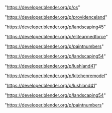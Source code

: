 "https://developer.blender.org/p/os"

"https://developer.blender.org/p/providenceland"

"https://developer.blender.org/p/landscaping45"

"https://developer.blender.org/p/elitearmedforce"

"https://developer.blender.org/p/paintnumbers"

"https://developer.blender.org/p/landscaping54"

"https://developer.blender.org/p/lushland41"

"https://developer.blender.org/p/kitchenremodel"

 
"https://developer.blender.org/p/lushland41"


"https://developer.blender.org/p/landscaping54"


"https://developer.blender.org/p/paintnumbers"


 
